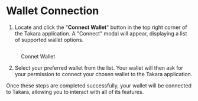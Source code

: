 # Wallet Connection

1. Locate and click the "**Connect Wallet**" button in the top right corner of the Takara application. A "Connect" modal will appear, displaying a list of supported wallet options.

<figure><img src="../../.gitbook/assets/connectwallet.gif" alt=""><figcaption><p>Connet Wallet</p></figcaption></figure>

2. Select your preferred wallet from the list. Your wallet will then ask for your permission to connect your chosen wallet to the Takara application.

Once these steps are completed successfully, your wallet will be connected to Takara, allowing you to interact with all of its features.
